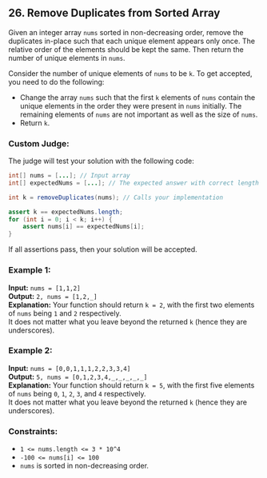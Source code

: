 ## 26. Remove Duplicates from Sorted Array

Given an integer array `nums` sorted in non-decreasing order, remove the duplicates in-place such that each unique element appears only once. The relative order of the elements should be kept the same. Then return the number of unique elements in `nums`.

Consider the number of unique elements of `nums` to be `k`. To get accepted, you need to do the following:

- Change the array `nums` such that the first `k` elements of `nums` contain the unique elements in the order they were present in `nums` initially. The remaining elements of `nums` are not important as well as the size of `nums`.
- Return `k`.

### Custom Judge:

The judge will test your solution with the following code:

```java
int[] nums = [...]; // Input array
int[] expectedNums = [...]; // The expected answer with correct length

int k = removeDuplicates(nums); // Calls your implementation

assert k == expectedNums.length;
for (int i = 0; i < k; i++) {
    assert nums[i] == expectedNums[i];
}
```
If all assertions pass, then your solution will be accepted.

### Example 1:

**Input:** `nums = [1,1,2]`  
**Output:** `2, nums = [1,2,_]`  
**Explanation:** Your function should return `k = 2`, with the first two elements of `nums` being `1` and `2` respectively.  
It does not matter what you leave beyond the returned `k` (hence they are underscores).

### Example 2:

**Input:** `nums = [0,0,1,1,1,2,2,3,3,4]`  
**Output:** `5, nums = [0,1,2,3,4,_,_,_,_,_]`  
**Explanation:** Your function should return `k = 5`, with the first five elements of `nums` being `0`, `1`, `2`, `3`, and `4` respectively.  
It does not matter what you leave beyond the returned `k` (hence they are underscores).

### Constraints:

- `1 <= nums.length <= 3 * 10^4`
- `-100 <= nums[i] <= 100`
- `nums` is sorted in non-decreasing order.
